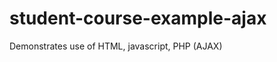 student-course-example-ajax
===========================

Demonstrates use of HTML, javascript, PHP (AJAX)
